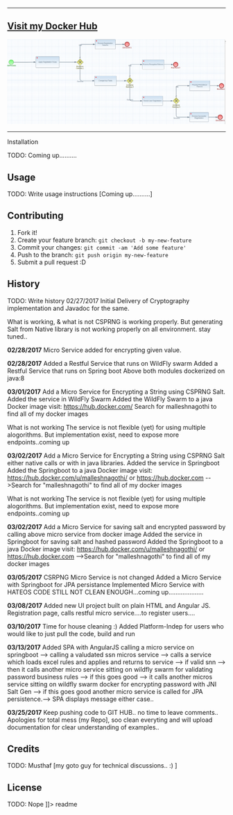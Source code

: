 -----
[Visit my Docker Hub](https://hub.docker.com/u/malleshnagothi/ "Mallesh Nagothi Docker Hub Page")
-----
![alt text](jBPM_JPA_Springboot_WildflySwarm.png "jBPM with JPA Persistence on Springboot/Wildfly Swarm[RESTful ServicesHATEOS")

----
<snippet>
  <content><![CDATA[
# ${1:Mallesh Nagothi Git  Hub Repo}
Repor Contains SOA Examples: jBPM [with Custom WorkItem handlers for RESTful Services, dynamically handling Apache-Camel Route, AngularJS with Material Design-Bootstrap,
      Springboot, Wildfly SWARMs, Dockers, Core Java Design Patterns, REST-API with HATEOS

## Installation
TODO: Coming up..........
## Usage
TODO: Write usage instructions [Coming up..........]
## Contributing
1. Fork it!
2. Create your feature branch: `git checkout -b my-new-feature`
3. Commit your changes: `git commit -am 'Add some feature'`
4. Push to the branch: `git push origin my-new-feature`
5. Submit a pull request :D
## History
TODO: Write history
02/27/2017
Initial Delivery of
Cryptography implementation and Javadoc for the same.

What is working, & what is not
CSPRNG is working properly. But generating  Salt from Native library is not working properly on all environment. stay tuned..



<b>02/28/2017</b>
Micro Service added for encrypting given value.


<b>02/28/2017</b>
Added a Restful Service that runs on WildFly swarm
Added a Restful Service that runs on Spring boot
Above both modules dockerized on java:8

<b>03/01/2017</b>
Add a Micro Service for Encrypting a String using CSPRNG Salt.
Added the service in WildFly Swarm
Added the WildFly Swarm to a java Docker image 
visit: https://hub.docker.com/
Search for malleshnagothi to find all of my docker images

What is not working
The service is not flexible (yet) for using multiple alogorithms. But implementation exist, need to expose  more endpoints..coming up


<b>03/02/2017</b>
Add a Micro Service for Encrypting a String using CSPRNG Salt either native calls or with in java libraries.
Added the service in Springboot
Added the Springboot to a java Docker image 
visit: https://hub.docker.com/u/malleshnagothi/
or https://hub.docker.com -->Search for "malleshnagothi" to find all of my docker images

What is not working
The service is not flexible (yet) for using multiple alogorithms. But implementation exist, need to expose  more endpoints..coming up



<b>03/02/2017</b>
Add a Micro Service for saving salt and encrypted password by calling above micro service from docker image
Added the service in Springboot for saving salt and hashed password
Added the Springboot to a java Docker image 
visit: https://hub.docker.com/u/malleshnagothi/
or https://hub.docker.com -->Search for "malleshnagothi" to find all of my docker images


<b>03/05/2017</b>
CSRPNG Micro Service is not changed
Added a  Micro Service with Springboot for JPA persistance 
Implemented Micro Service with HATEOS
CODE STILL NOT CLEAN ENOUGH...coming up....................

<b>03/08/2017</b>
Added new UI project built on plain HTML and Angular JS.
Registration page, calls restful micro service....to register users....

<b>03/10/2017</b>
Time for house cleaning :)
Added Platform-Indep for users who would like to just pull the code, build and run

<b>03/13/2017</b>
Added SPA with AngularJS calling a micro service on springboot --> calling a valudated ssn micros service --> calls a service which loads 
excel rules and applies and returns to service --> if valid snn --> then it calls another micro service sitting on wildfly swarm for validating password business rules
--> if this goes good --> it calls another micros service sitting on wildfly swarm docker for encrypting password with JNI Salt Gen
--> if this goes good another micro service is called for JPA persistence.--> SPA displays message either case..

<b>03/25/2017</b>
Keep pushing code to GIT HUB.. no time to leave comments.. Apologies for  total mess (my Repo], soo clean everyting and will upload documentation for clear understanding of examples..
## Credits
TODO: Musthaf [my goto guy for technical discussions.. :) ]
## License
TODO: Nope
]]></content>
  <tabTrigger>readme</tabTrigger>
</snippet>
